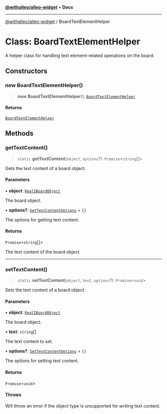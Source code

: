 [**@withalleo/alleo-widget**](../README.md) • **Docs**

***

[@withalleo/alleo-widget](../globals.md) / BoardTextElementHelper

# Class: BoardTextElementHelper

A helper class for handling text element-related operations on the board.

## Constructors

### new BoardTextElementHelper()

> **new BoardTextElementHelper**(): [`BoardTextElementHelper`](BoardTextElementHelper.md)

#### Returns

[`BoardTextElementHelper`](BoardTextElementHelper.md)

## Methods

### getTextContent()

> `static` **getTextContent**(`object`, `options`?): `Promise`\<`string`[]\>

Gets the text content of a board object.

#### Parameters

• **object**: [`RealIBoardObject`](../interfaces/RealIBoardObject.md)

The board object.

• **options?**: [`GetTextContentOptions`](../type-aliases/GetTextContentOptions.md) = `{}`

The options for getting text content.

#### Returns

`Promise`\<`string`[]\>

The text content of the board object.

***

### setTextContent()

> `static` **setTextContent**(`object`, `text`, `options`?): `Promise`\<`void`\>

Sets the text content of a board object.

#### Parameters

• **object**: [`RealIBoardObject`](../interfaces/RealIBoardObject.md)

The board object.

• **text**: `string`[]

The text content to set.

• **options?**: [`SetTextContentOptions`](../type-aliases/SetTextContentOptions.md) = `{}`

The options for setting text content.

#### Returns

`Promise`\<`void`\>

#### Throws

Will throw an error if the object type is unsupported for writing text content.
